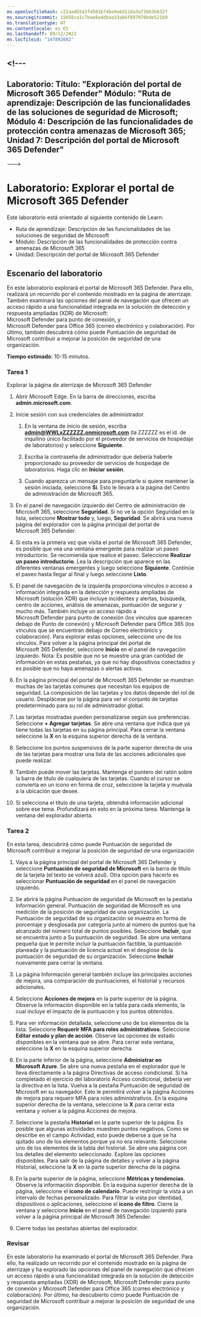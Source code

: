 ```yaml
---
ms.openlocfilehash: c22aadb543f4501b74be9a6d12da3af3b63b632f
ms.sourcegitcommit: 15658ca1c7bae8a4dbaa33ab6f897070bde521b9
ms.translationtype: HT
ms.contentlocale: es-ES
ms.lasthandoff: 09/12/2022
ms.locfileid: "147892682"
---
```

<a name="---"></a><!---
---
Laboratorio: Título: "Exploración del portal de Microsoft 365 Defender" Módulo: "Ruta de aprendizaje: Descripción de las funcionalidades de las soluciones de seguridad de Microsoft; Módulo 4: Descripción de las funcionalidades de protección contra amenazas de Microsoft 365; Unidad 7: Descripción del portal de Microsoft 365 Defender"
---
--->

# <a name="lab-explore-the-microsoft-365-defender-portal"></a>Laboratorio: Explorar el portal de Microsoft 365 Defender

Este laboratorio está orientado al siguiente contenido de Learn:

- Ruta de aprendizaje: Descripción de las funcionalidades de las soluciones de seguridad de Microsoft
- Módulo: Descripción de las funcionalidades de protección contra amenazas de Microsoft 365
- Unidad: Descripción del portal de Microsoft 365 Defender

## <a name="lab-scenario"></a>Escenario del laboratorio

En este laboratorio explorará el portal de Microsoft 365 Defender. Para ello, realizará un recorrido por el contenido mostrado en la página de aterrizaje. También examinará las opciones del panel de navegación que ofrecen un acceso rápido a una funcionalidad integrada en la solución de detección y respuesta ampliadas (XDR) de Microsoft: Microsoft Defender para punto de conexión, y Microsoft Defender para Office 365 (correo electrónico y colaboración).  Por último, también descubrirá cómo puede Puntuación de seguridad de Microsoft contribuir a mejorar la posición de seguridad de una organización.

**Tiempo estimado**: 10-15 minutos.

### <a name="task-1"></a>Tarea 1

Explorar la página de aterrizaje de Microsoft 365 Defender

1. Abrir Microsoft Edge. En la barra de direcciones, escriba **admin.microsoft.com**.

1. Inicie sesión con sus credenciales de administrador.
    1. En la ventana de inicio de sesión, escriba **admin@WWLxZZZZZZ.onmicrosoft.com** (la ZZZZZZ es el id. de inquilino único facilitado por el proveedor de servicios de hospedaje de laboratorios) y seleccione **Siguiente**.

    1. Escriba la contraseña de administrador que debería haberle proporcionado su proveedor de servicios de hospedaje de laboratorios. Haga clic en **Iniciar sesión**.
    1. Cuando aparezca un mensaje para preguntarle si quiere mantener la sesión iniciada, seleccione **Sí**. Esto le llevará a la página del Centro de administración de Microsoft 365.

1. En el panel de navegación izquierdo del Centro de administración de Microsoft 365, seleccione **Seguridad**.  Si no ve la opción Seguridad en la lista, seleccione **Mostrar todo** y, luego, **Seguridad**.  Se abrirá una nueva página del explorador con la página principal del portal de Microsoft 365 Defender.  

1. Si esta es la primera vez que visita el portal de Microsoft 365 Defender, es posible que vea una ventana emergente para realizar un paseo introductorio.  Se recomienda que realice el paseo.  Seleccione **Realizar un paseo introductorio**.  Lea la descripción que aparece en las diferentes ventanas emergentes y luego seleccione **Siguiente**. Continúe el paseo hasta llegar al final y luego seleccione **Listo**.

1. El panel de navegación de la izquierda proporciona vínculos o acceso a información integrada en la detección y respuesta ampliadas de Microsoft (solución XDR) que incluye incidentes y alertas, búsqueda, centro de acciones, análisis de amenazas, puntuación de segurar y mucho más.  También incluye un acceso rápido a Microsoft Defender para punto de conexión (los vínculos que aparecen debajo de Punto de conexión) y Microsoft Defender para Office 365 (los vínculos que se encuentran debajo de Correo electrónico y colaboración).  Para explorar estas opciones, seleccione uno de los vínculos.   Para volver a la página principal del portal de Microsoft 365 Defender, seleccione **Inicio** en el panel de navegación izquierdo.  Nota: Es posible que no se muestre una gran cantidad de información en estas pestañas, ya que no hay dispositivos conectados y es posible que no haya amenazas o alertas activas.

1. En la página principal del portal de Microsoft 365 Defender se muestran muchas de las tarjetas comunes que necesitan los equipos de seguridad. La composición de las tarjetas y los datos depende del rol de usuario. Desplácese por la página para ver el conjunto de tarjetas predeterminado para su rol de administrador global.

1. Las tarjetas mostradas pueden personalizarse según sus preferencias.  Seleccione **+ Agregar tarjetas**. Se abre una ventana que indica que ya tiene todas las tarjetas en su página principal.  Para cerrar la ventana seleccione la **X** en la esquina superior derecha de la ventana.

1. Seleccione los puntos suspensivos de la parte superior derecha de una de las tarjetas para mostrar una lista de las acciones adicionales que puede realizar.  

1. También puede mover las tarjetas. Mantenga el puntero del ratón sobre la barra de título de cualquiera de las tarjetas. Cuando el cursor se convierta en un icono en forma de cruz, seleccione la tarjeta y muévala a la ubicación que desee.

1. Si selecciona el título de una tarjeta, obtendrá información adicional sobre ese tema. Profundizará en esto en la próxima tarea.  Mantenga la ventana del explorador abierta.

### <a name="task-2"></a>Tarea 2

En esta tarea, descubrirá cómo puede Puntuación de seguridad de Microsoft contribuir a mejorar la posición de seguridad de una organización

1. Vaya a la página principal del portal de Microsoft 365 Defender y seleccione **Puntuación de seguridad de Microsoft** en la barra de título de la tarjeta (el texto se volverá azul).  Otra opción para hacerlo es seleccionar **Puntuación de seguridad** en el panel de navegación izquierdo.

1. Se abrirá la página Puntuación de seguridad de Microsoft en la pestaña Información general.  Puntuación de seguridad de Microsoft es una medición de la posición de seguridad de una organización. La Puntuación de seguridad de su organización se muestra en forma de porcentaje y desglosada por categoría junto al número de puntos que ha alcanzado del número total de puntos posibles. Seleccione **Incluir**, que se encuentra junto a Su puntuación de seguridad.  Se abre una ventana pequeña que le permite incluir la puntuación factible, la puntuación planeada y la puntuación de licencia actual en el desglose de la puntuación de seguridad de su organización.  Seleccione **Incluir** nuevamente para cerrar la ventana.

1. La página Información general también incluye las principales acciones de mejora, una comparación de puntuaciones, el historial y recursos adicionales.

1. Seleccione **Acciones de mejora** en la parte superior de la página.  Observe la información disponible en la tabla para cada elemento, la cual incluye el impacto de la puntuación y los puntos obtenidos.  

1. Para ver información detallada, seleccione uno de los elementos de la lista.  Seleccione **Requerir MFA para roles administrativos**.  Seleccione **Editar estado y plan de acción**.  Observe las opciones de estado disponibles en la ventana que se abre. Para cerrar esta ventana, seleccione la **X** en la esquina superior derecha.

1. En la parte inferior de la página, seleccione **Administrar en Microsoft Azure**.  Se abre una nueva pestaña en el explorador que le lleva directamente a la página Directivas de acceso condicional.  Si ha completado el ejercicio del laboratorio Acceso condicional, debería ver la directiva en la lista. Vuelva a la pestaña Puntuación de seguridad de Microsoft en su navegador. Esto le permitirá volver a la página Acciones de mejora para requerir MFA para roles administrativos. En la esquina superior derecha de la ventana, seleccione la **X** para cerrar esta ventana y volver a la página Acciones de mejora.

1. Seleccione la pestaña **Historial** en la parte superior de la página.  Es posible que algunas actividades muestren puntos negativos.  Como se describe en el campo Actividad, esto puede deberse a que se ha quitado uno de los elementos porque ya no era relevante.  Seleccione uno de los elementos de la tabla del historial.  Se abre una página con los detalles del elemento seleccionado.  Explore las opciones disponibles.  Para salir de la página de detalles y volver a la página Historial, seleccione la **X** en la parte superior derecha de la página.

1. En la parte superior de la página, seleccione **Métricas y tendencias**.  Observe la información disponible.  En la esquina superior derecha de la página, seleccione el **icono de calendario**.  Puede restringir la vista a un intervalo de fechas personalizado.  Para filtrar la vista por identidad, dispositivos o aplicaciones, seleccione el **icono de filtro**.  Cierre la ventana y seleccione **Inicio** en el panel de navegación izquierdo para volver a la página principal de Microsoft 365 Defender.

1. Cierre todas las pestañas abiertas del explorador.

### <a name="review"></a>Revisar

En este laboratorio ha examinado el portal de Microsoft 365 Defender. Para ello, ha realizado un recorrido por el contenido mostrado en la página de aterrizaje y ha explorado las opciones del panel de navegación que ofrecen un acceso rápido a una funcionalidad integrada en la solución de detección y respuesta ampliadas (XDR) de Microsoft, Microsoft Defender para punto de conexión y Microsoft Defender para Office 365 (correo electrónico y colaboración).  Por último, ha descubierto cómo puede Puntuación de seguridad de Microsoft contribuir a mejorar la posición de seguridad de una organización.
